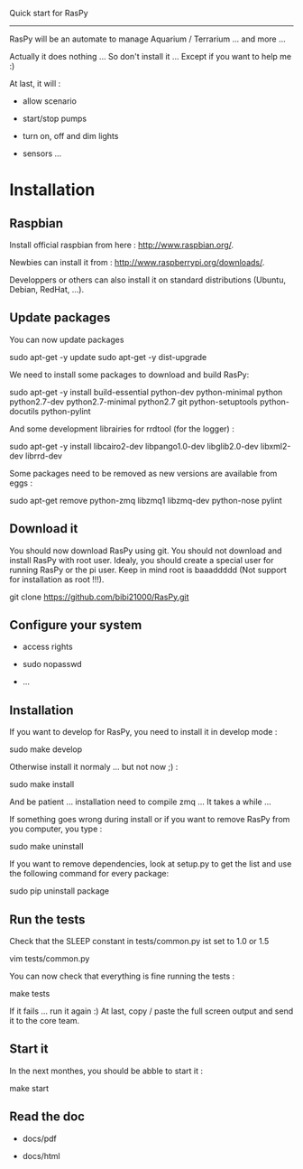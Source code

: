 
Quick start for RasPy
*********************

RasPy will be an automate to manage Aquarium / Terrarium ... and more
...

Actually it does nothing ... So don't install it ... Except if you
want to help me :)

At last, it will :

   * allow scenario

   * start/stop pumps

   * turn on, off and dim lights

   * sensors ...


Installation
============


Raspbian
--------

Install official raspbian from here : http://www.raspbian.org/.

Newbies can install it from : http://www.raspberrypi.org/downloads/.

Developpers or others can also install it on standard distributions
(Ubuntu, Debian, RedHat, ...).


Update packages
---------------

You can now update packages

   sudo apt-get -y update
   sudo apt-get -y dist-upgrade

We need to install some packages to download and build RasPy:

   sudo apt-get -y install build-essential python-dev python-minimal python python2.7-dev python2.7-minimal python2.7 git python-setuptools python-docutils python-pylint

And some development librairies for rrdtool (for the logger) :

   sudo apt-get -y install libcairo2-dev libpango1.0-dev libglib2.0-dev libxml2-dev librrd-dev

Some packages need to be removed as new versions are available from
eggs :

   sudo apt-get remove python-zmq libzmq1 libzmq-dev python-nose pylint


Download it
-----------

You should now download RasPy using git. You should not download and
install RasPy with root user. Idealy, you should create a special user
for running RasPy or the pi user. Keep in mind root is baaaddddd (Not
support for installation as root !!!).

   git clone https://github.com/bibi21000/RasPy.git


Configure your system
---------------------

   * access rights

   * sudo nopasswd

   * ...


Installation
------------

If you want to develop for RasPy, you need to install it in develop
mode :

   sudo make develop

Otherwise install it normaly ... but not now ;) :

   sudo make install

And be patient ... installation need to compile zmq ... It takes a
while ...

If something goes wrong during install or if you want to remove RasPy
from you computer, you type :

   sudo make uninstall

If you want to remove dependencies, look at setup.py to get the list
and use the following command for every package:

   sudo pip uninstall package


Run the tests
-------------

Check that the SLEEP constant in tests/common.py ist set to 1.0 or 1.5

   vim tests/common.py

You can now check that everything is fine running the tests :

   make tests

If it fails ... run it again :) At last, copy / paste the full screen
output and send it to the core team.


Start it
--------

In the next monthes, you should be abble to start it :

   make start


Read the doc
------------

   * docs/pdf

   * docs/html
